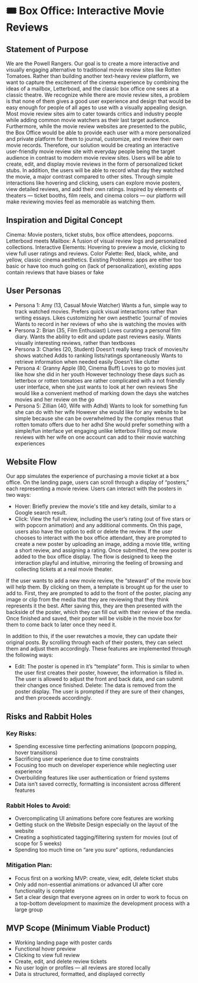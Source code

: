 # 🎟️ Box Office: Interactive Movie Reviews

## Statement of Purpose
We are the Powell Rangers.
Our goal is to create a more interactive and visually engaging alternative to traditional movie review sites like Rotten Tomatoes. Rather than building another text-heavy review platform, we want to capture the excitement of the cinema experience by combining the ideas of a mailbox, Letterboxd, and the classic box office one sees at a classic theatre. We recognize while there are movie review sites, a problem is that none of them gives a good user experience and design that would be easy enough for people of all ages to use with a visually appealing design. Most movie review sites aim to cater towards critics and industry people while adding common movie watchers as their last target audience. Furthermore, while the movie review websites are presented to the public, the Box Office would be able to provide each user with a more personalized and private platform for them to journal, customize, and review their own movie records. Therefore, our solution would be creating an interactive user-friendly movie review site with everyday people being the target audience in contrast to modern movie review sites.
Users will be able to create, edit, and display movie reviews in the form of personalized ticket stubs. In addition, the users will be able to record what day they watched the movie, a major contrast compared to other sites. Through simple interactions like hovering and clicking, users can explore movie posters, view detailed reviews, and add their own ratings. Inspired by elements of theaters — ticket booths, film reels, and cinema colors — our platform will make reviewing movies feel as memorable as watching them.

## Inspiration and Digital Concept
Cinema: Movie posters, ticket stubs, box office attendees, popcorns.
Letterboxd meets Mailbox: A fusion of visual review logs and personalized collections.
Interactive Elements: Hovering to preview a movie, clicking to view full user ratings and reviews.
Color Palette: Red, black, white, and yellow, classic cinema aesthetics. 
Existing Problems: apps are either too basic or have too much going on (lack of personalization), existing apps contain reviews that have biases or fake

## User Personas
- Persona 1: Amy (13, Casual Movie Watcher)
Wants a fun, simple way to track watched movies.
Prefers quick visual interactions rather than writing essays.
Likes customizing her own aesthetic ‘journal’ of movies
Wants to record in her reviews of who she is watching the movies with
- Persona 2: Brian (35, Film Enthusiast)
Loves curating a personal film diary.
Wants the ability to edit and update past reviews easily.
Wants visually interesting reviews, rather than textboxes
- Persona 3: Charles (20, Student)
Doesn’t really keep track of movies/tv shows watched
Adds to ranking lists/ratings spontaneously
Wants to retrieve information when needed easily
Doesn’t like clutter
- Persona 4: Granny Apple (80, Cinema Buff)
Loves to go to movies just like how she did in her youth
However technology these days such as letterbox or rotten tomatoes are rather complicated with a not friendly user interface, when she just wants to look at her own reviews
She would like a convenient method of marking down the days she watches movies and her review on the go
- Persona 5: Zillian (40, Wife with Adhd)
Wants to look for something fun she can do with her wife
However she would like for any website to be simple because she can be overwhelmed by the complex menus that rotten tomato offers due to her adhd
She would prefer something with a simple/fun interface yet engaging unlike letterbox
Filling out movie reviews with her wife on one account can add to their movie watching experiences



## Website Flow
Our app simulates the experience of purchasing a movie ticket at a box office. On the landing page, users can scroll through a display of “posters,” each representing a movie review.
Users can interact with the posters in two ways:
- Hover: Briefly preview the movie's title and key details, similar to a Google search result.
- Click: View the full review, including the user’s rating (out of five stars or with popcorn animation) and any additional comments. On this page, users also have the option to edit or delete the review.
If the user chooses to interact with the box office attendant, they are prompted to create a new poster by uploading an image, adding a movie title, writing a short review, and assigning a rating. Once submitted, the new poster is added to the box office display.
The flow is designed to keep the interaction playful and intuitive, mirroring the feeling of browsing and collecting tickets at a real movie theater.

If the user wants to add a new movie review, the “steward” of the movie box will help them. By clicking on them, a template is brought up for the user to add to. First, they are prompted to add to the front of the poster, placing any image or clip from the media that they are reviewing that they think represents it the best. After saving this, they are then presented with the backside of the poster, which they can fill out with their review of the media. Once finished and saved, their poster will be visible in the movie box for them to come back to later once they need it.

In addition to this, if the user rewatches a movie, they can update their original posts. By scrolling through each of their posters, they can select them and adjust them accordingly. These features are implemented through the following ways:

- Edit: The poster is opened in it’s “template” form. This is similar to when the user first creates their poster, however, the information is filled in. The user is allowed to adjust the front and back data, and can submit their changes once finished.
Delete: The data is removed from the poster display. The user is prompted if they are sure of their changes, and then proceeds accordingly.

## Risks and Rabbit Holes
### Key Risks:
- Spending excessive time perfecting animations (popcorn popping, hover transitions)
- Sacrificing user experience due to time constraints 
- Focusing too much on developer experience while neglecting user experience
- Overbuilding features like user authentication or friend systems
- Data isn’t saved correctly, formatting is inconsistent across different features
### Rabbit Holes to Avoid:
- Overcomplicating UI animations before core features are working
- Getting stuck on the Website Design especially on the layout of the website
- Creating a sophisticated tagging/filtering system for movies (out of scope for 5 weeks)
- Spending too much time on “are you sure” options, redundancies
### Mitigation Plan:
- Focus first on a working MVP: create, view, edit, delete ticket stubs
- Only add non-essential animations or advanced UI after core functionality is complete
- Set a clear design that everyone agrees on in order to work to focus on a top-bottom development to maximize the development process with a large group

## MVP Scope (Minimum Viable Product)
- Working landing page with poster cards
- Functional hover preview
- Clicking to view full review
- Create, edit, and delete review tickets
- No user login or profiles — all reviews are stored locally
- Data is structured, formatted, and displayed correctly

